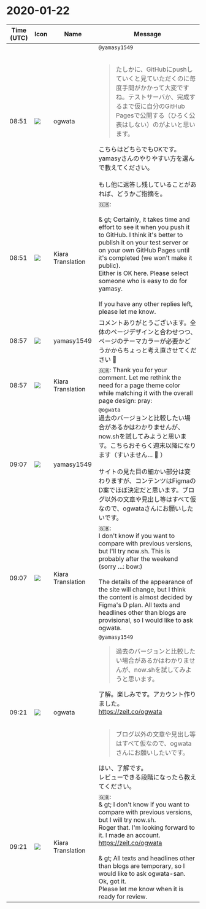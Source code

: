 # 2020-01-22

|Time (UTC)|Icon|Name|Message|
|---|---|---|---|
|08:51|![](https://avatars.slack-edge.com/2019-11-22/845042642576_070441337abaca9fb7b3_72.png)|ogwata|`@yamasy1549`<br><br><blockquote>たしかに、GitHubにpushしていくと見ていただくのに毎度手間がかかって大変ですね。テストサーバか、完成するまで仮に自分のGitHub Pagesで公開する（ひろく公表はしない）のがよいと思います。</blockquote>こちらはどちらでもOKです。yamasyさんのやりやすい方を選んで教えてください。<br><br>もし他に返答し残していることがあれば、どうかご指摘を。|
|08:51|![](https://avatars.slack-edge.com/2019-08-21/732685848020_f3f20736795184660348_72.png)|Kiara Translation|🇬🇧: <br><br>&amp; gt; Certainly, it takes time and effort to see it when you push it to GitHub. I think it's better to publish it on your test server or on your own GitHub Pages until it's completed (we won't make it public).<br>Either is OK here. Please select someone who is easy to do for yamasy.<br><br>If you have any other replies left, please let me know.|
|08:57|![](https://secure.gravatar.com/avatar/b2dffef7ce30f6f8f399f2a172229711.jpg?s=72&d=https%3A%2F%2Fa.slack-edge.com%2Fdf10d%2Fimg%2Favatars%2Fava_0012-72.png)|yamasy1549|コメントありがとうございます。全体のページデザインと合わせつつ、ページのテーマカラーが必要かどうかからちょっと考え直させてください 🙏|
|08:57|![](https://avatars.slack-edge.com/2019-08-21/732685848020_f3f20736795184660348_72.png)|Kiara Translation|🇬🇧: Thank you for your comment. Let me rethink the need for a page theme color while matching it with the overall page design: pray:|
|09:07|![](https://secure.gravatar.com/avatar/b2dffef7ce30f6f8f399f2a172229711.jpg?s=72&d=https%3A%2F%2Fa.slack-edge.com%2Fdf10d%2Fimg%2Favatars%2Fava_0012-72.png)|yamasy1549|`@ogwata`<br>過去のバージョンと比較したい場合があるかはわかりませんが、now.shを試してみようと思います。こちらおそらく週末以降になります（すいません… 🙇 ）<br><br>サイトの見た目の細かい部分は変わりますが、コンテンツはFigmaのD案でほぼ決定だと思います。ブログ以外の文章や見出し等はすべて仮なので、ogwataさんにお願いしたいです。|
|09:07|![](https://avatars.slack-edge.com/2019-08-21/732685848020_f3f20736795184660348_72.png)|Kiara Translation|🇬🇧: <br>I don't know if you want to compare with previous versions, but I'll try now.sh. This is probably after the weekend (sorry ...: bow:)<br><br>The details of the appearance of the site will change, but I think the content is almost decided by Figma's D plan. All texts and headlines other than blogs are provisional, so I would like to ask ogwata.|
|09:21|![](https://avatars.slack-edge.com/2019-11-22/845042642576_070441337abaca9fb7b3_72.png)|ogwata|`@yamasy1549`<br><blockquote>過去のバージョンと比較したい場合があるかはわかりませんが、now.shを試してみようと思います。</blockquote>了解。楽しみです。アカウント作りました。<br><https://zeit.co/ogwata><br><br><blockquote>ブログ以外の文章や見出し等はすべて仮なので、ogwataさんにお願いしたいです。</blockquote>はい、了解です。<br>レビューできる段階になったら教えてください。|
|09:21|![](https://avatars.slack-edge.com/2019-08-21/732685848020_f3f20736795184660348_72.png)|Kiara Translation|🇬🇧: <br>&amp; gt; I don't know if you want to compare with previous versions, but I will try now.sh.<br>Roger that. I'm looking forward to it. I made an account.<br><https://zeit.co/ogwata><br><br>&amp; gt; All texts and headlines other than blogs are temporary, so I would like to ask ogwata-san.<br>Ok, got it.<br>Please let me know when it is ready for review.|
